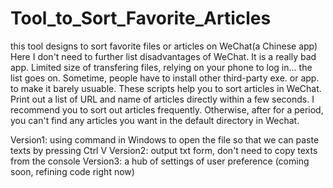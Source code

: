 # Tool_to_Sort_Favorite_Articles
this tool designs to sort favorite files or articles on WeChat(a Chinese app)
Here I don't need to further list disadvantages of WeChat. It is a really bad app. Limited size of transfering files, relying on your phone to log in... the list goes on. Sometime, people have to install other third-party exe. or app. to make it barely usuable. 
These scripts help you to sort articles in WeChat. Print out a list of URL and name of articles directly within a few seconds. 
I recommend you to sort out articles frequently. 
Otherwise, after for a period, you can't find any articles you want in the default directory in Wechat. 



Version1: using command in Windows to open the file so that we can paste texts by pressing Ctrl V
Version2: output txt form, don't need to copy texts from the console
Version3: a hub of settings of user preference (coming soon, refining code right now)
